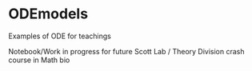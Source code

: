 # ODEmodels
Examples of ODE for teachings

Notebook/Work in progress for future Scott Lab / Theory Division crash course in Math bio

